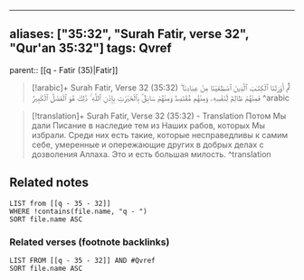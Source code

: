 
---
aliases: ["35:32", "Surah Fatir, verse 32", "Qur'an 35:32"]
tags: Qvref
---

parent:: [[q - Fatir (35)|Fatir]]

> [!arabic]+ Surah Fatir, Verse 32 (35:32)
> <span class="quran-arabic">ثُمَّ أَوْرَثْنَا ٱلْكِتَـٰبَ ٱلَّذِينَ ٱصْطَفَيْنَا مِنْ عِبَادِنَا ۖ فَمِنْهُمْ ظَالِمٌ لِّنَفْسِهِۦ وَمِنْهُم مُّقْتَصِدٌ وَمِنْهُمْ سَابِقٌۢ بِٱلْخَيْرَٰتِ بِإِذْنِ ٱللَّهِ ۚ ذَٰلِكَ هُوَ ٱلْفَضْلُ ٱلْكَبِيرُ</span>
^arabic

> [!translation]+ Surah Fatir, Verse 32 (35:32) - Translation
> Потом Мы дали Писание в наследие тем из Наших рабов, которых Мы избрали. Среди них есть такие, которые несправедливы к самим себе, умеренные и опережающие других в добрых делах с дозволения Аллаха. Это и есть большая милость.
^translation



## Related notes
```dataview
LIST from [[q - 35 - 32]]
WHERE !contains(file.name, "q - ")
SORT file.name ASC
```

### Related verses (footnote backlinks)
```dataview
LIST FROM [[q - 35 - 32]] AND #Qvref
SORT file.name ASC
```

